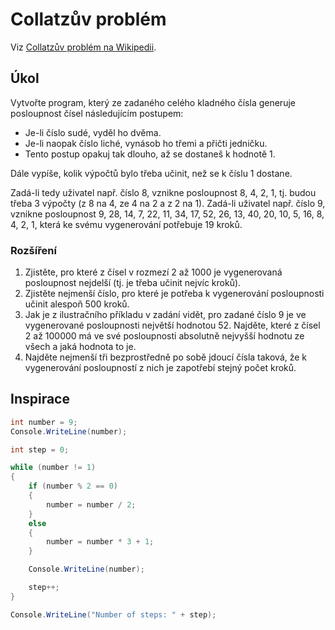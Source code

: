 ﻿# Collatzův problém

Viz [Collatzův problém na Wikipedii](https://cs.wikipedia.org/wiki/Collatz%C5%AFv_probl%C3%A9m).

## Úkol
Vytvořte program, který ze zadaného celého kladného čísla generuje posloupnost čísel následujícím postupem:
* Je-li číslo sudé, vyděl ho dvěma.
* Je-li naopak číslo liché, vynásob ho třemi a přičti jedničku.
* Tento postup opakuj tak dlouho, až se dostaneš k hodnotě 1.

Dále vypíše, kolik výpočtů bylo třeba učinit, než se k číslu 1 dostane.

Zadá-li tedy uživatel např. číslo 8, vznikne posloupnost 8, 4, 2, 1, tj. budou třeba 3 výpočty (z 8 na 4, ze 4 na 2 a z 2 na 1). Zadá-li uživatel např. číslo 9, vznikne posloupnost 9, 28, 14, 7, 22, 11, 34, 17, 52, 26, 13, 40, 20, 10, 5, 16, 8, 4, 2, 1, která ke svému vygenerování potřebuje 19 kroků.

### Rozšíření
1. Zjistěte, pro které z čísel v rozmezí 2 až 1000 je vygenerovaná posloupnost nejdelší (tj. je třeba učinit nejvíc kroků).
2. Zjistěte nejmenší číslo, pro které je potřeba k vygenerování posloupnosti učinit alespoň 500 kroků.
3. Jak je z ilustračního příkladu v zadání vidět, pro zadané číslo 9 je ve vygenerované posloupnosti největší hodnotou 52. Najděte, které z čísel 2 až 100000 má ve své posloupnosti absolutně nejvyšší hodnotu ze všech a jaká hodnota to je. 
4. Najděte nejmenší tři bezprostředně po sobě jdoucí čísla taková, že k vygenerování posloupností z nich je zapotřebí stejný počet kroků.

## Inspirace
```csharp
int number = 9;
Console.WriteLine(number);

int step = 0;

while (number != 1)
{
	if (number % 2 == 0)
	{
		number = number / 2;
	}
	else
	{
		number = number * 3 + 1;
	}

	Console.WriteLine(number);

	step++;
}

Console.WriteLine("Number of steps: " + step);
```